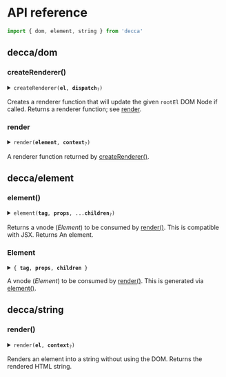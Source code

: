 # API reference

```js
import { dom, element, string } from 'decca'
```

## <a id='module:decca/dom'></a>decca/dom



### <a id='module:decca/dom.createRenderer'></a>createRenderer()

<details>
<summary><code>createRenderer(<b title='DOMNode'>el</b>, <b title='function'>dispatch</b><sub title="Optional">?</sub>)</code></summary>

| Param | Type | Description |
| --- | --- | --- |
| `el` | DOMNode | The DOM element to mount to |
| `dispatch` | function, _optional_ | The dispatch function to the store |

> Returns <code>render</code>
</details>

Creates a renderer function that will update the given `rootEl` DOM Node if
called. Returns a renderer function; see [render](#render).

### <a id='module:decca/dom~render'></a>render

<details>
<summary><code>render(<b title='Element'>element</b>, <b title='*'>context</b><sub title="Optional">?</sub>)</code></summary>

| Param | Type | Description |
| --- | --- | --- |
| `element` | Element | Virtual element to render; given by [element()](#element) |
| `context` | *, _optional_ | The context to be passed onto the components as `context` |

> Returns <code>void</code> *(callback)*
</details>

A renderer function returned by [createRenderer()](#createrenderer).

## <a id='module:decca/element'></a>decca/element



### <a id='module:decca/element~element'></a>element()

<details>
<summary><code>element(<b title='string'>tag</b>, <b title='object'>props</b>, ...<b title='Element | string'>children</b><sub title="Optional">?</sub>)</code></summary>

| Param | Type | Description |
| --- | --- | --- |
| `tag` | string | Tag name (eg, `'div'`) |
| `props` | object | Properties |
| `children` | Element | string, _optional_ | Children |

> Returns <code><a href='#element'>Element</a></code>
</details>

Returns a vnode (*Element*) to be consumed by [render()](#render).
This is compatible with JSX. Returns An element.

### <a id='module:decca/element~Element'></a>Element

<details>
<summary><code>{ <b title='string'>tag</b>, <b title='object'>props</b>, <b title='(Element|string)[]'>children</b> }</code></summary>

| Param | Type | Description |
| --- | --- | --- |
| `tag` | string | Tag name (eg, `'div'`) |
| `props` | object | Properties |
| `children` | (Element|string)[] | Children |
</details>

A vnode (*Element*) to be consumed by [render()](#render).
This is generated via [element()](#element).

## <a id='module:decca/string'></a>decca/string



### <a id='module:decca/string.render'></a>render()

<details>
<summary><code>render(<b title='Element'>el</b>, <b title='*'>context</b><sub title="Optional">?</sub>)</code></summary>

| Param | Type | Description |
| --- | --- | --- |
| `el` | Element | The Element to render |
| `context` | *, _optional_ | The context to be passed onto components |

> Returns <code>string</code>
</details>

Renders an element into a string without using the DOM. Returns the rendered HTML string.
